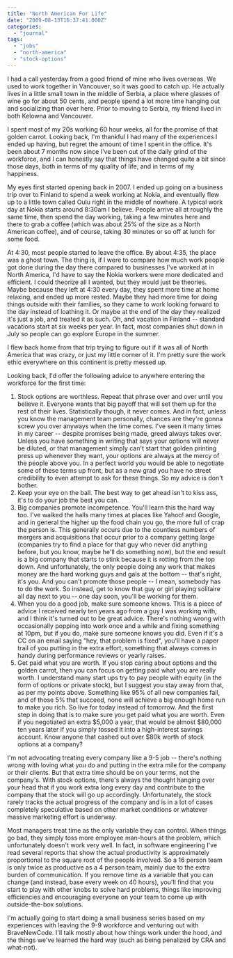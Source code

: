 ```yaml
---
title: "North American For Life"
date: "2009-08-13T16:37:41.000Z"
categories: 
  - "journal"
tags: 
  - "jobs"
  - "north-america"
  - "stock-options"
---
```


I had a call yesterday from a good friend of mine who lives overseas. We used to work together in Vancouver, so it was good to catch up. He actually lives in a little small town in the middle of Serbia, a place where glasses of wine go for about 50 cents, and people spend a lot more time hanging out and socializing than over here. Prior to moving to Serbia, my friend lived in both Kelowna and Vancouver.

I spent most of my 20s working 60 hour weeks, all for the promise of that golden carrot. Looking back, I'm thankful I had many of the experiences I ended up having, but regret the amount of time I spent in the office. It's been about 7 months now since I've been out of the daily grind of the workforce, and I can honestly say that things have changed quite a bit since those days, both in terms of my quality of life, and in terms of my happiness.

My eyes first started opening back in 2007. I ended up going on a business trip over to Finland to spend a week working at Nokia, and eventually flew up to a little town called Oulu right in the middle of nowhere. A typical work day at Nokia starts around 8:30am I believe. People arrive all at roughly the same time, then spend the day working, taking a few minutes here and there to grab a coffee (which was about 25% of the size as a North American coffee), and of course, taking 30 minutes or so off at lunch for some food.

At 4:30, most people started to leave the office. By about 4:35, the place was a ghost town. The thing is, if I were to compare how much work people got done during the day there compared to businesses I've worked at in North America, I'd have to say the Nokia workers were more dedicated and efficient. I could theorize all I wanted, but they would just be theories. Maybe because they left at 4:30 every day, they spent more time at home relaxing, and ended up more rested. Maybe they had more time for doing things outside with their families, so they came to work looking forward to the day instead of loathing it. Or maybe at the end of the day they realized it's just a job, and treated it as such. Oh, and vacation in Finland -- standard vacations start at six weeks per year. In fact, most companies shut down in July so people can go explore Europe in the summer.

I flew back home from that trip trying to figure out if it was all of North America that was crazy, or just my little corner of it. I'm pretty sure the work ethic everywhere on this continent is pretty messed up.

Looking back, I'd offer the following advice to anywhere entering the workforce for the first time:

1. Stock options are worthless. Repeat that phrase over and over until you believe it. Everyone wants that big payoff that will set them up for the rest of their lives. Statistically though, it never comes. And in fact, unless you know the management team personally, chances are they're gonna screw you over anyways when the time comes. I've seen it many times in my career -- despite promises being made, greed always takes over. Unless you have something in writing that says your options will never be diluted, or that management simply can't start that golden printing press up whenever they want, your options are always at the mercy of the people above you. In a perfect world you would be able to negotiate some of these terms up front, but as a new grad you have no street credibility to even attempt to ask for these things. So my advice is don't bother.
2. Keep your eye on the ball. The best way to get ahead isn't to kiss ass, it's to do your job the best you can.
3. Big companies promote incompetence. You'll learn this the hard way too. I've walked the halls many times at places like Yahoo! and Google, and in general the higher up the food chain you go, the more full of crap the person is. This generally occurs due to the countless numbers of mergers and acquisitions that occur prior to a company getting large (companies try to find a place for that guy who never did anything before, but you know, maybe he'll do something now), but the end result is a big company that starts to stink because it is rotting from the top down. And unfortunately, the only people doing any work that makes money are the hard working guys and gals at the bottom -- that's right, it's you. And you can't promote those people -- I mean, somebody has to do the work. So instead, get to know that guy or girl playing solitaire all day next to you -- one day soon, you'll be working for them.
4. When you do a good job, make sure someone knows. This is a piece of advice I received nearly ten years ago from a guy I was working with, and I think it's turned out to be great advice. There's nothing wrong with occasionally popping into work once and a while and fixing something at 10pm, but if you do, make sure someone knows you did. Even if it's a CC on an email saying "hey, that problem is fixed", you'll have a paper trail of you putting in the extra effort, something that always comes in handy during performance reviews or yearly raises.
5. Get paid what you are worth. If you stop caring about options and the golden carrot, then you can focus on getting paid what you are really worth. I understand many start ups try to pay people with equity (in the form of options or private stock), but I suggest you stay away from that, as per my points above. Something like 95% of all new companies fail, and of those 5% that succeed, none will achieve a big enough home run to make you rich. So live for today instead of tomorrow. And the first step in doing that is to make sure you get paid what you are worth. Even if you negotiated an extra $5,000 a year, that would be almost $80,000 ten years later if you simply tossed it into a high-interest savings account. Know anyone that cashed out over $80k worth of stock options at a company?

I'm not advocating treating every company like a 9-5 job -- there's nothing wrong with loving what you do and putting in the extra mile for the company or their clients. But that extra time should be on your terms, not the company's. With stock options, there's always the thought hanging over your head that if you work extra long every day and contribute to the company that the stock will go up accordingly. Unfortunately, the stock rarely tracks the actual progress of the company and is in a lot of cases completely speculative based on other market conditions or whatever massive marketing effort is underway.

Most managers treat time as the only variable they can control. When things go bad, they simply toss more employee man-hours at the problem, which unfortunately doesn't work very well. In fact, in software engineering I've read several reports that show the actual productivity is approximately proportional to the square root of the people involved. So a 16 person team is only twice as productive as a 4 person team, mainly due to the extra burden of communication. If you remove time as a variable that you can change (and instead, base every week on 40 hours), you'll find that you start to play with other knobs to solve hard problems, things like improving efficiencies and encouraging everyone on your team to come up with outside-the-box solutions.

I'm actually going to start doing a small business series based on my experiences with leaving the 9-9 workforce and venturing out with BraveNewCode. I'll talk mostly about how things work under the hood, and the things we've learned the hard way (such as being penalized by CRA and what-not).
